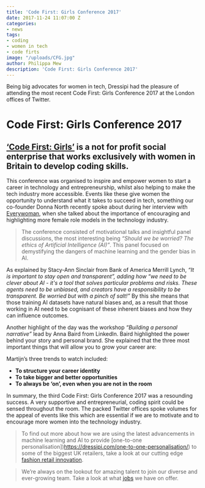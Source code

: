 ```yaml
---
title: 'Code First: Girls Conference 2017'
date: 2017-11-24 11:07:00 Z
categories:
- news
tags:
- coding
- women in tech
- code firts
image: "/uploads/CFG.jpg"
author: Philippa Mew
description: 'Code First: Girls Conference 2017'
---
```


Being big advocates for women in tech, Dressipi had the pleasure of attending the most recent Code First: Girls Conference 2017 at the London offices of Twitter.  

# Code First: Girls Conference 2017

## [‘Code First: Girls’](http://www.codefirstgirls.org.uk/conference-2017.html) is a not for profit social enterprise that works exclusively with women in Britain to develop coding skills.

This conference was organised to inspire and empower women to start a career in technology and entrepreneurship, whilst also helping to make the tech industry more accessible. Events like these give women the opportunity to understand what it takes to succeed in tech, something our co-founder Donna North recently spoke about during her interview with [Everywoman](https://startups.co.uk/female-tech-leaders-talk-gender-pay-gap-stem-skills/), when she talked about the importance of encouraging and highlighting more female role models in the technology industry.

>The conference consisted of motivational talks and insightful panel discussions, the most interesting being *“Should we be worried? The ethics of Artificial Intelligence (AI)”*. This panel focused on demystifying the dangers of machine learning and the gender bias in AI.

As explained by Stacy-Ann Sinclair from Bank of America Merrill Lynch, *“It is important to stay open and transparent”, adding how “we need to be clever about AI - it's a tool that solves particular problems and risks. These agents need to be unbiased, and creators have a responsibility to be transparent. Be worried but with a pinch of salt!”* By this she means that those training AI datasets have natural biases and, as a result that those working in AI need to be cognisant of these inherent biases and how they can influence outcomes.
 
Another highlight of the day was the workshop *“Building a personal narrative”* lead by Anna Baird from LinkedIn. Baird highlighted the power behind your story and personal brand. She explained that the three most important things that will allow you to grow your career are:

Martijn’s three trends to watch included:

* **To structure your career identity**
* **To take bigger and better opportunities**
* **To always be ‘on’, even when you are not in the room**

In summary, the third Code First: Girls Conference 2017 was a resounding success. A very supportive and entrepreneurial, coding spirit could be sensed throughout the room. The packed Twitter offices  spoke volumes for the appeal of events like this which are essential if we are to motivate and to encourage more women into the technology industry.


>To find out more about how we are using the latest advancements in machine learning and AI to provide [one-to-one personalisation])https://dressipi.com/one-to-one-personalisation/) to some of the biggest UK retailers, take a look at our cutting edge [fashion retail innovation](https://dressipi.com/solutions/innovation/).

>We’re always on the lookout for amazing talent to join our diverse and ever-growing team. Take a look at what [jobs](https://dressipi.com/careers/) we have on offer.

